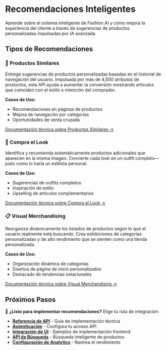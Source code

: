 # Recomendaciones Inteligentes

Aprende sobre el sistema inteligente de Fashion.AI y cómo mejora la experiencia del cliente a través de sugerencias de productos personalizadas impulsadas por IA avanzada.

## Tipos de Recomendaciones

### 🎯 Productos Similares
Entrega sugerencias de productos personalizadas basadas en el historial de navegación del usuario. Impulsada por más de 4,500 atributos de productos, esta API ayuda a aumentar la conversión mostrando artículos que coinciden con el estilo e intención del comprador.

**Casos de Uso:**
- Recomendaciones en páginas de productos
- Mejora de navegación por categorías
- Oportunidades de venta cruzada

[Documentación técnica sobre Productos Similares →](../../developer-guide/recommendations-search/api-endpoints#evento-de-vista-de-categoría)

### 👗 Compra el Look
Identifica y recomienda automáticamente productos adicionales que aparecen en la misma imagen. Convierte cada look en un outfit completo—justo como lo haría un estilista personal.

**Casos de Uso:**
- Sugerencias de outfits completos
- Inspiración de estilo
- Upselling de artículos complementarios

[Documentación técnica sobre Compra el Look →](../../developer-guide/recommendations-search/api-endpoints#evento-shop-the-look)

### 📋 Visual Merchandising
Reorganiza dinámicamente los listados de productos según lo que el usuario realmente está buscando. Crea exhibiciones de categorías personalizadas y de alto rendimiento que se sienten como una tienda personalizada.

**Casos de Uso:**
- Organización dinámica de categorías
- Diseños de página de inicio personalizados
- Destacado de tendencias estacionales

[Documentación técnica sobre Visual Merchandising →](../../developer-guide/recommendations-search/vm-builder)


## Próximos Pasos

🚀 **¿Listo para implementar recomendaciones?** Elige tu ruta de integración:

- **[Referencia de API](../../developer-guide/recommendations-search/api-endpoints)** - Guía de implementación técnica
- **[Autenticación](../../developer-guide/authentication)** - Configura tu acceso API
- **[Integración de UI](../../developer-guide/recommendations-search/ui-integration)** - Ejemplos de implementación frontend
- **[API de Búsqueda](./search/)** - Búsqueda inteligente de productos
- **[Configuración de Analytics](../../developer-guide/analytics/google-analytics)** - Rastrea el rendimiento
